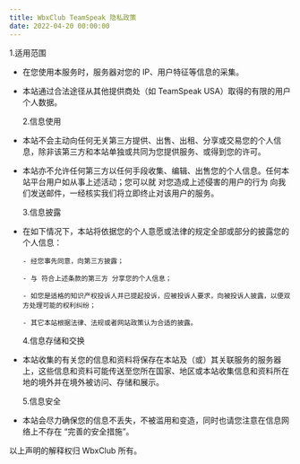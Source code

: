 ```yaml
---
title: WbxClub TeamSpeak 隐私政策
date: 2022-04-20 00:00:00
---
```


1.适用范围

- 在您使用本服务时，服务器对您的 IP、用户特征等信息的采集。

- 本站通过合法途径从其他提供商处（如 TeamSpeak USA）取得的有限的用户个人数据。

  2.信息使用

- 本站不会主动向任何无关第三方提供、出售、出租、分享或交易您的个人信息，除非该第三方和本站单独或共同为您提供服务、或得到您的许可。

- 本站亦不允许任何第三方以任何手段收集、编辑、出售您的个人信息。任何本站平台用户如从事上述活动；您可以就 对您造成上述侵害的用户的行为 向我们发送邮件，一经核实我们将立即终止对该用户的服务。

  3.信息披露

- 在如下情况下，本站将依据您的个人意愿或法律的规定全部或部分的披露您的个人信息：

      - 经您事先同意，向第三方披露；

      - 与 符合上述条款的第三方 分享您的个人信息；

      - 如您是适格的知识产权投诉人并已提起投诉，应被投诉人要求，向被投诉人披露，以便双方处理可能的权利纠纷；

      - 其它本站根据法律、法规或者网站政策认为合适的披露。

  4.信息存储和交换

- 本站收集的有关您的信息和资料将保存在本站及（或）其关联服务的服务器上，这些信息和资料可能传送至您所在国家、地区或本站收集信息和资料所在地的境外并在境外被访问、存储和展示。

  5.信息安全

- 本站会尽力确保您的信息不丢失，不被滥用和变造，同时也请您注意在信息网络上不存在 “完善的安全措施”。

以上声明的解释权归 WbxClub 所有。
